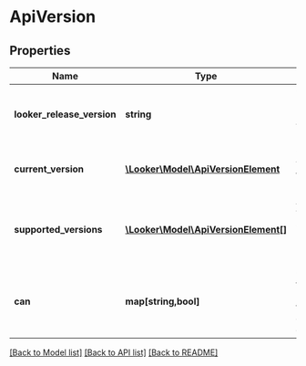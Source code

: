 # ApiVersion

## Properties
Name | Type | Description | Notes
------------ | ------------- | ------------- | -------------
**looker_release_version** | **string** | Current Looker release version number | [optional] 
**current_version** | [**\Looker\Model\ApiVersionElement**](ApiVersionElement.md) | Current version for this Looker instance | [optional] 
**supported_versions** | [**\Looker\Model\ApiVersionElement[]**](ApiVersionElement.md) | Array of versions supported by this Looker instance | [optional] 
**can** | **map[string,bool]** | Operations the current user is able to perform on this object | [optional] 

[[Back to Model list]](../README.md#documentation-for-models) [[Back to API list]](../README.md#documentation-for-api-endpoints) [[Back to README]](../README.md)


